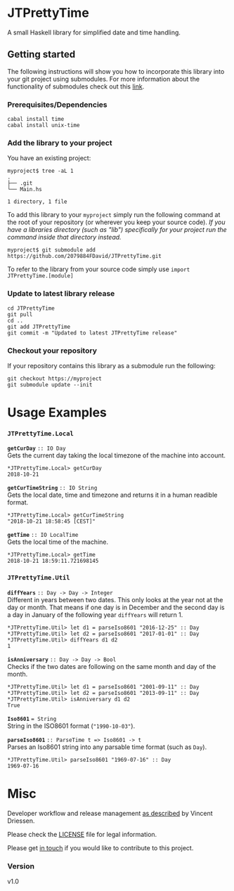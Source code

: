 # JTPrettyTime
A small Haskell library for simplified date and time handling.

## Getting started

The following instructions will show you how to incorporate this library into your git project using submodules. For more information about the functionality of submodules check out this [link](https://gist.github.com/gitaarik/8735255).

### Prerequisites/Dependencies

    cabal install time
    cabal install unix-time

### Add the library to your project
You have an existing project:

    myproject$ tree -aL 1
    .
    ├── .git
    └── Main.hs

    1 directory, 1 file

To add this library to your `myproject` simply run the following command at the root of your repository (or wherever you keep your source code). *If you have a libraries directory (such as "lib") specifically for your project run the command inside that directory instead.*

    myproject$ git submodule add https://github.com/2079884FDavid/JTPrettyTime.git

To refer to the library from your source code simply use `import JTPrettyTime.[module]`

### Update to latest library release

    cd JTPrettyTime
    git pull
    cd ..
    git add JTPrettyTime
    git commit -m "Updated to latest JTPrettyTime release"

### Checkout your repository
If your repository contains this library as a submodule run the following:

    git checkout https://myproject
    git submodule update --init


# Usage Examples

### `JTPrettyTime.Local`
**`getCurDay`** `:: IO Day`<br/>
Gets the current day taking the local timezone of the machine into account.

    *JTPrettyTime.Local> getCurDay
    2018-10-21

**`getCurTimeString`** `:: IO String`<br/>
Gets the local date, time and timezone and returns it in a human readible format.

    *JTPrettyTime.Local> getCurTimeString
    "2018-10-21 18:58:45 [CEST]"

**`getTime`** `:: IO LocalTime`<br/>
Gets the local time of the machine.

    *JTPrettyTime.Local> getTime
    2018-10-21 18:59:11.721698145

### `JTPrettyTime.Util`
**`diffYears`** `:: Day -> Day -> Integer`<br/>
Different in years between two dates. This only looks at the year not at the day or month. That means if one day is in December and the second day is a day in January of the following year `diffYears` will return 1.

    *JTPrettyTime.Util> let d1 = parseIso8601 "2016-12-25" :: Day
    *JTPrettyTime.Util> let d2 = parseIso8601 "2017-01-01" :: Day
    *JTPrettyTime.Util> diffYears d1 d2
    1

**`isAnniversary`** `:: Day -> Day -> Bool`<br/>
Checks if the two dates are following on the same month and day of the month.

    *JTPrettyTime.Util> let d1 = parseIso8601 "2001-09-11" :: Day
    *JTPrettyTime.Util> let d2 = parseIso8601 "2013-09-11" :: Day
    *JTPrettyTime.Util> isAnniversary d1 d2
    True

**`Iso8601`** `= String`<br/>
String in the ISO8601 format (`"1990-10-03"`).

**`parseIso8601`** `:: ParseTime t => Iso8601 -> t`<br/>
Parses an Iso8601 string into any parsable time format (such as `Day`).

    *JTPrettyTime.Util> parseIso8601 "1969-07-16" :: Day
    1969-07-16

# Misc
Developer workflow and release management [as described](https://nvie.com/posts/a-successful-git-branching-model/) by Vincent Driessen.

Please check the [LICENSE](LICENSE) file for legal information.

Please get [in touch](http://www.jacktex.eu/about/contact.php) if you would like to contribute to this project.

### Version
v1.0

